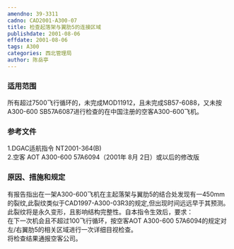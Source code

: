 ```yaml
---
amendno: 39-3311  
cadno: CAD2001-A300-07  
title: 检查起落架与翼肋5的连接区域  
publishdate: 2001-08-06  
effdate: 2001-08-06  
tags: A300  
categories: 西北管理局  
author: 陈岳亭  
---
```

  
### 适用范围  
所有超过7500飞行循环的，未完成MOD11912，且未完成SB57-6088，又未按A300-600 SB57A6087进行检查的在中国注册的空客A300-600飞机。  
  
<!--more-->  
### 参考文件  
1.DGAC适航指令 NT2001-364(B)  
    2.空客 AOT A300-600 57A6094（2001年 8月 2日）或以后的修改版  
  
### 原因、措施和规定  
有报告指出在一架A300-600飞机在主起落架与翼肋5的结合处发现有一450mm的裂纹,此裂纹类似于CAD1997-A300-03R3的规定,但出现时间远远早于其预测。此裂纹将是永久变形，且影响结构完整性。自本指令生效后，要求：  
    在下一次机会且不超过100飞行循环，按空客AOT A300-600 57A6094的规定对左/右翼肋5的相关区域进行一次详细目视检查。  
    将检查结果通报空客公司。  
